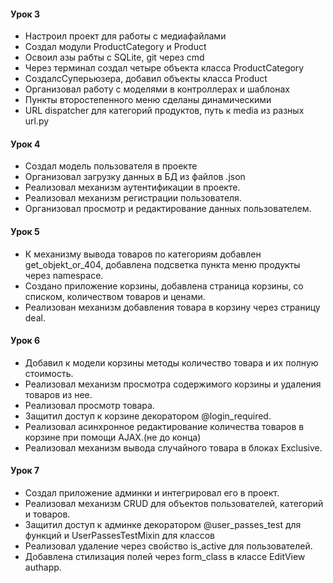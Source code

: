 #### Урок 3
- Настроил проект для работы с медиафайлами
- Создал модули ProductCategory и Product
- Освоил азы рабты с SQLite, git через cmd
- Через терминал создал четыре объекта класса ProductCategory
- СоздалсСуперьюзера, добавил объекты класса Product
- Организовал работу с моделями в контроллерах и шаблонах
- Пункты второстепенного меню сделаны динамическими
- URL dispatcher для категорий продуктов, путь к media из разных url.py

#### Урок 4
- Создал модель пользователя в проекте
- Организовал загрузку данных в БД из файлов .json
- Реализовал механизм аутентификации в проекте.
- Реализовал механизм регистрации пользователя.
- Организовал просмотр и редактирование данных пользователем.

#### Урок 5
- К механизму вывода товаров по категориям добавлен get_objekt_or_404, добавлена подсветка пункта меню продукты через namespace.
- Создано приложение корзины, добавлена страница корзины, со списком, количеством товаров и ценами.
- Реализован механизм добавления товара в корзину через страницу deal.

#### Урок 6
- Добавил к модели корзины методы количество товара и их полную стоимость.
- Реализовал механизм просмотра содержимого корзины и удаления товаров из нее.
- Реализовал просмотр товара.
- Защитил доступ к корзине декоратором @login_required.
- Реализовал асинхронное редактирование количества товаров в корзине при помощи AJAX.(не до конца)
- Реализовал механизм вывода случайного товара в блоках Exclusive.

#### Урок 7
- Создал приложение админки и интегрировал его в проект.
- Реализовал механизм CRUD для объектов пользователей, категорий и товаров. 
- Защитил доступ к админке декоратором @user_passes_test для функций и UserPassesTestMixin для классов
- Реализовал удаление через свойство is_active для пользователей.
- Добавлена стилизация полей через form_class в классе EditView authapp.
